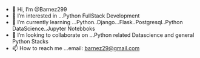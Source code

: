 - 👋 Hi, I’m @Barnez299
- 👀 I’m interested in ...Python FullStack Development
- 🌱 I’m currently learning ...Python..Django...Flask..Postgresql..Python DataScience..Jupyter Notebboks
- 💞️ I’m looking to collaborate on ...Python related Datascience and general Python Stacks
- 📫 How to reach me ...email: barnez29@gmail.com

<!---
Barnez299/Barnez299 is a ✨ special ✨ repository because its `README.md` (this file) appears on your GitHub profile.
You can click the Preview link to take a look at your changes.
--->
